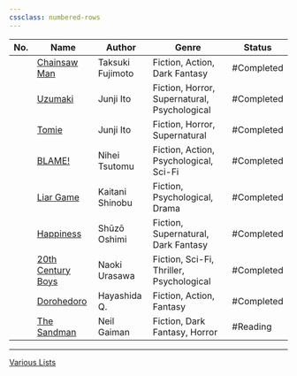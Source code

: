 ```yaml
---
cssclass: numbered-rows
---
```


| No. | Name                                                                          | Author           | Genre                                        | Status     |
| --- | ----------------------------------------------------------------------------- | ---------------- | -------------------------------------------- | ---------- |
|     | [Chainsaw Man](https://myanimelist.net/manga/116778/Chainsaw_Man)             | Taksuki Fujimoto | Fiction, Action, Dark Fantasy                | #Completed |
|     | [Uzumaki](https://myanimelist.net/manga/436/Uzumaki)                          | Junji Ito        | Fiction, Horror, Supernatural, Psychological | #Completed |
|     | [Tomie](https://myanimelist.net/manga/912/Tomie)                              | Junji Ito        | Fiction, Horror, Supernatural                | #Completed |
|     | [BLAME!](https://myanimelist.net/manga/149/Blame)                             | Nihei Tsutomu    | Fiction, Action, Psychological, Sci-Fi       | #Completed |
|     | [Liar Game](https://myanimelist.net/manga/1649/Liar_Game)                     | Kaitani Shinobu  | Fiction, Psychological, Drama                | #Completed |
|     | [Happiness](https://myanimelist.net/manga/85173/Happiness)                    | Shūzō Oshimi     | Fiction, Supernatural, Dark Fantasy          | #Completed |
|     | [20th Century Boys](https://myanimelist.net/manga/3/20th_Century_Boys)        | Naoki Urasawa    | Fiction, Sci-Fi, Thriller, Psychological     | #Completed |
|     | [Dorohedoro](https://myanimelist.net/manga/1133/Dorohedoro)                   | Hayashida Q.     | Fiction, Action, Fantasy                     | #Completed |
|     | [The Sandman](https://www.goodreads.com/book/show/23753.The_Absolute_Sandman) | Neil Gaiman      | Fiction, Dark Fantasy, Horror                | #Reading   |

---

[Various Lists](../Various%20Lists.md)
